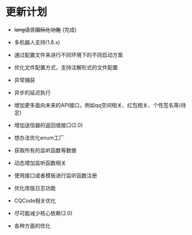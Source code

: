 # 更新计划

- ~~lang语言国际化功能~~ (完成)
- 多机器人支持(1.8.x)
- 通过配置文件来进行不同环境下的不同启动方案
- 优化文件配置方式，支持注解形式的文件配置
- 异常捕获
- 异步的延迟执行
- 增加更多面向未来的API接口，例如qq空间相关、红包相关、个性签名等(待定)
- 增加送信器的返回值接口(2.0)
- 想办法优化enum工厂
- 获取所有的监听函数等数据
- 动态增加监听函数相关
- 使用接口或者模板进行监听函数注册
- 优化改版日志功能
- CQCode相关优化
- 尽可能减少核心依赖(2.0)


- 各种方面的优化